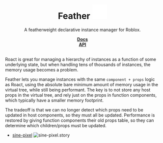 <div align="center">
	<h1>Feather <img src="feather.svg"/></h1>
	<p>A featherweight declarative instance manager for Roblox.</p>
	<a href="https://blinkybool.github.io/feather/"><strong>Docs</strong></a>
	<br/>
	<a href="https://blinkybool.github.io/feather/api/"><strong>API</strong></a>
	<div></div>
	<br/>
</div>
<!--moonwave-hide-before-this-line-->

Roact is great for managing a hierarchy of instances as a function of some underlying state, but when handling tens of thousands of instances, the memory usage becomes a problem.

Feather lets you manage instances with the same `component + props` logic as Roact, using the absolute bare minimum amount of memory usage in the virtual tree, while still being performant.
The key is to not store any host props in the virtual tree, and rely just on the props in function components, which typically have a smaller memory footprint.

The tradeoff is that we can no longer detect which props need to be updated in host components, so they must all be updated. Performance is restored by giving function components their old props table, so they can determine which children/props must be updated.

* [sine-pixel](https://github.com/blinkybool/feather/blob/main/test/pringle.story.lua) ![sine-pixel.story](https://i.imgur.com/2Z9wIAb.gif)

<!-- * [pringle](https://github.com/blinkybool/feather/blob/main/test/pringle.story.lua) ![pringle.story](https://i.imgur.com/wd9z6f2.gif) -->
